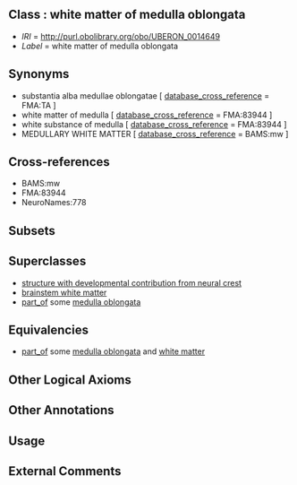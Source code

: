 
## Class : white matter of medulla oblongata

 * *IRI* = http://purl.obolibrary.org/obo/UBERON_0014649
 * *Label* = white matter of medulla oblongata

## Synonyms

 * substantia alba medullae oblongatae [ [database_cross_reference](../../ef/oboInOwl#hasDbXref.md) = FMA:TA ]
 * white matter of medulla [ [database_cross_reference](../../ef/oboInOwl#hasDbXref.md) = FMA:83944 ]
 * white substance of medulla [ [database_cross_reference](../../ef/oboInOwl#hasDbXref.md) = FMA:83944 ]
 * MEDULLARY WHITE MATTER [ [database_cross_reference](../../ef/oboInOwl#hasDbXref.md) = BAMS:mw ]

## Cross-references

 * BAMS:mw
 * FMA:83944
 * NeuroNames:778

## Subsets


## Superclasses

 * [structure with developmental contribution from neural crest](../../UBERON/14/UBERON_0010314.md)
 * [brainstem white matter](../../UBERON/91/UBERON_0014891.md)
 * [part_of](../../BFO/50/BFO_0000050.md) some [medulla oblongata](../../UBERON/96/UBERON_0001896.md)

## Equivalencies

 * [part_of](../../BFO/50/BFO_0000050.md) some [medulla oblongata](../../UBERON/96/UBERON_0001896.md) and [white matter](../../UBERON/16/UBERON_0002316.md)

## Other Logical Axioms


## Other Annotations


## Usage


## External Comments

